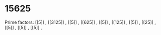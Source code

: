 # 15625

Prime factors: [[5]] , [[3125]] , [[5]] , [[625]] , [[5]] , [[125]] , [[5]] , [[25]] , [[5]] , [[5]] , [[5]] , 